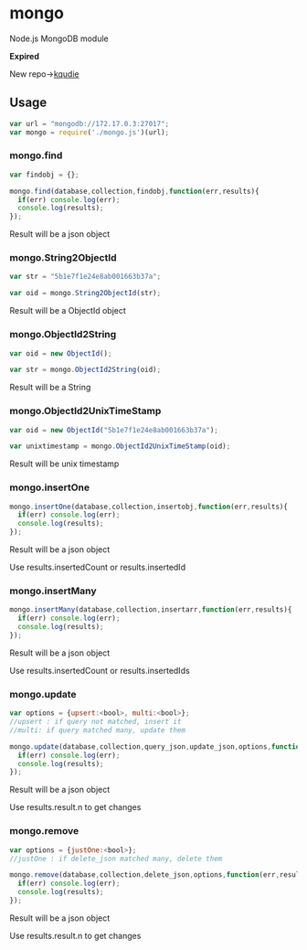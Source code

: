 # mongo
Node.js MongoDB module

**Expired**

New repo->[kqudie](https://github.com/evi0s/kqudie)
## Usage

```js
var url = "mongodb://172.17.0.3:27017";
var mongo = require('./mongo.js')(url);
```

### mongo.find

```js
var findobj = {};

mongo.find(database,collection,findobj,function(err,results){
  if(err) console.log(err);
  console.log(results);
});
```
Result will be a json object

### mongo.String2ObjectId

```js
var str = "5b1e7f1e24e8ab001663b37a";

var oid = mongo.String2ObjectId(str);
```
Result will be a ObjectId object

### mongo.ObjectId2String

```js
var oid = new ObjectId();

var str = mongo.ObjectId2String(oid);
```
Result will be a String

### mongo.ObjectId2UnixTimeStamp

```js
var oid = new ObjectId("5b1e7f1e24e8ab001663b37a");

var unixtimestamp = mongo.ObjectId2UnixTimeStamp(oid);
```
Result will be unix timestamp

### mongo.insertOne

```js
mongo.insertOne(database,collection,insertobj,function(err,results){
  if(err) console.log(err);
  console.log(results);
});
```
Result will be a json object

Use results.insertedCount or results.insertedId

### mongo.insertMany

```js
mongo.insertMany(database,collection,insertarr,function(err,results){
  if(err) console.log(err);
  console.log(results);
});
```
Result will be a json object

Use results.insertedCount or results.insertedIds

### mongo.update

```js
var options = {upsert:<bool>, multi:<bool>};
//upsert : if query not matched, insert it
//multi: if query matched many, update them

mongo.update(database,collection,query_json,update_json,options,function(err,results){
  if(err) console.log(err);
  console.log(results);
});
```
Result will be a json object

Use results.result.n to get changes

### mongo.remove

```js
var options = {justOne:<bool>};
//justOne : if delete_json matched many, delete them

mongo.remove(database,collection,delete_json,options,function(err,results){
  if(err) console.log(err);
  console.log(results);
});
```
Result will be a json object

Use results.result.n to get changes
